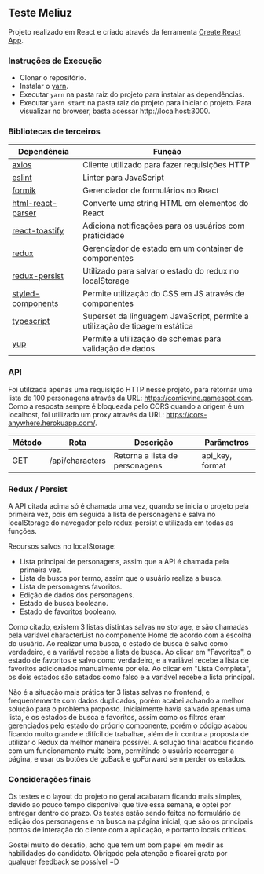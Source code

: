 ## Teste Meliuz

Projeto realizado em React e criado através da ferramenta [Create React App](https://github.com/facebook/create-react-app).

### Instruções de Execução

- Clonar o repositório.
- Instalar o [yarn](https://www.npmjs.com/package/yarn).
- Executar `yarn` na pasta raiz do projeto para instalar as dependências.
- Executar `yarn start` na pasta raiz do projeto para iniciar o projeto. Para visualizar no browser, basta acessar http://localhost:3000.

### Bibliotecas de terceiros

| Dependência | Função |
| ------ | ------ |
| [axios](https://github.com/axios/axios)    | Cliente utilizado para fazer requisições HTTP  |
| [eslint](https://www.npmjs.com/package/eslint)    | Linter para JavaScript  |
| [formik](https://formik.org/)    | Gerenciador de formulários no React  |
| [html-react-parser](https://www.npmjs.com/package/html-react-parser)    | Converte uma string HTML em elementos do React  |
| [react-toastify](https://www.npmjs.com/package/react-toastify)    | Adiciona notificações para os usuários com praticidade  |
| [redux](https://www.npmjs.com/package/redux)    | Gerenciador de estado em um container de componentes  |
| [redux-persist](https://www.npmjs.com/package/redux-persist)   | Utilizado para salvar o estado do redux no localStorage  |
| [styled-components](https://www.npmjs.com/package/styled-components)    | Permite utilização do CSS em JS através de componentes  |
| [typescript](https://www.npmjs.com/package/typescript)    | Superset da linguagem JavaScript, permite a utilização de tipagem estática  |
| [yup](https://www.npmjs.com/package/yup)    | Permite a utilização de schemas para validação de dados  |


### API

Foi utilizada apenas uma requisição HTTP nesse projeto, para retornar uma lista de 100 personagens através da URL: https://comicvine.gamespot.com.  
Como a resposta sempre é bloqueada pelo CORS quando a origem é um localhost, foi utilizado um proxy através da URL: https://cors-anywhere.herokuapp.com/.

| Método | Rota | Descrição | Parâmetros |
|-------| ------ | ---- | ------ |
|GET    | /api/characters       |  Retorna a lista de personagens     | api_key, format |


### Redux / Persist

A API citada acima só é chamada uma vez, quando se inicia o projeto pela primeira vez, pois em seguida a lista de personagens é salva no localStorage do navegador pelo redux-persist e utilizada em todas as funções.

Recursos salvos no localStorage:

- Lista principal de personagens, assim que a API é chamada pela primeira vez.
- Lista de busca por termo, assim que o usuário realiza a busca.
- Lista de personagens favoritos.
- Edição de dados dos personagens.
- Estado de busca booleano.
- Estado de favoritos booleano.

Como citado, existem 3 listas distintas salvas no storage, e são chamadas pela variável characterList no componente Home de acordo com a escolha do usuário.
Ao realizar uma busca, o estado de busca é salvo como verdadeiro, e a variável recebe a lista de busca. Ao clicar em "Favoritos", o estado de favoritos é salvo como verdadeiro, e a variável recebe a lista de favoritos adicionados manualmente por ele. Ao clicar em "Lista Completa", os dois estados são setados como falso e a variável recebe a lista principal.

Não é a situação mais prática ter 3 listas salvas no frontend, e frequentemente com dados duplicados, porém acabei achando a melhor solução para o problema proposto. Inicialmente havia salvado apenas uma lista, e os estados de busca e favoritos, assim como os filtros eram gerenciados pelo estado do próprio componente, porém o código acabou ficando muito grande e difícil de trabalhar, além de ir contra a proposta de utilizar o Redux da melhor maneira possível.
A solução final acabou ficando com um funcionamento muito bom, permitindo o usuário recarregar a página, e usar os botões de goBack e goForward sem perder os estados.

### Considerações finais

Os testes e o layout do projeto no geral acabaram ficando mais simples, devido ao pouco tempo disponível que tive essa semana, e optei por entregar dentro do prazo.
Os testes estão sendo feitos no formulário de edição dos personagens e na busca na página inicial, que são os principais pontos de interação do cliente com a aplicação, e portanto locais críticos.

Gostei muito do desafio, acho que tem um bom papel em medir as habilidades do candidato.
Obrigado pela atenção e ficarei grato por qualquer feedback se possível =D

